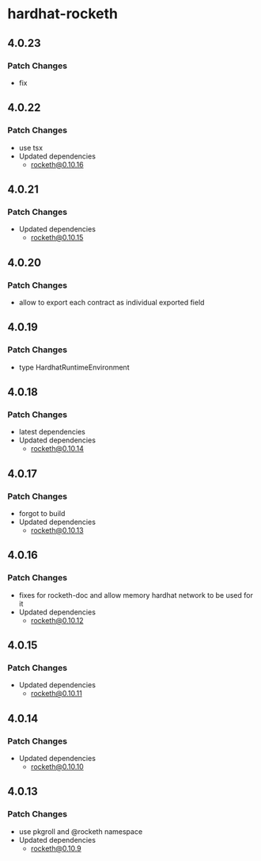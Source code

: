 # hardhat-rocketh

## 4.0.23

### Patch Changes

- fix

## 4.0.22

### Patch Changes

- use tsx
- Updated dependencies
  - rocketh@0.10.16

## 4.0.21

### Patch Changes

- Updated dependencies
  - rocketh@0.10.15

## 4.0.20

### Patch Changes

- allow to export each contract as individual exported field

## 4.0.19

### Patch Changes

- type HardhatRuntimeEnvironment

## 4.0.18

### Patch Changes

- latest dependencies
- Updated dependencies
  - rocketh@0.10.14

## 4.0.17

### Patch Changes

- forgot to build
- Updated dependencies
  - rocketh@0.10.13

## 4.0.16

### Patch Changes

- fixes for rocketh-doc and allow memory hardhat network to be used for it
- Updated dependencies
  - rocketh@0.10.12

## 4.0.15

### Patch Changes

- Updated dependencies
  - rocketh@0.10.11

## 4.0.14

### Patch Changes

- Updated dependencies
  - rocketh@0.10.10

## 4.0.13

### Patch Changes

- use pkgroll and @rocketh namespace
- Updated dependencies
  - rocketh@0.10.9
